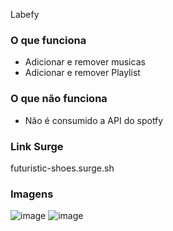 Labefy

### O que funciona
- Adicionar e remover musicas
- Adicionar e remover Playlist

### O que não funciona
- Não é consumido a API do spotfy

### Link Surge 
futuristic-shoes.surge.sh

### Imagens
![image](https://user-images.githubusercontent.com/20729709/142896839-88fea69a-a2d7-4228-b25a-8ac4b3393f0e.png)
![image](https://user-images.githubusercontent.com/20729709/142896924-b5cba5c8-03d4-4f4a-95eb-f656fc4b1451.png)

